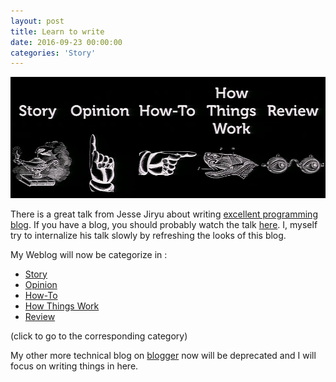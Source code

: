 ```yaml
---
layout: post
title: Learn to write
date: 2016-09-23 00:00:00
categories: 'Story'
---
```


![Talk Screenshot](/public/images/2016/09/23/screenshot.png)

There is a great talk from Jesse Jiryu about writing [excellent programming blog](https://emptysqua.re/blog/the-write-an-excellent-programming-blog-page/).
If you have a blog, you should probably watch the talk [here](https://www.youtube.com/watch?v=eHXq-IzlGUE). I, myself try to internalize his talk slowly by refreshing the looks of this blog.

My Weblog will now be categorize in :

- [Story](/story)
- [Opinion](/opinion)
- [How-To](/how-to)
- [How Things Work](/how-things-work)
- [Review](/review)

(click to go to the corresponding category)

My other more technical blog on [blogger](http://scx020c06a.blogspot.co.id/) now will be deprecated and I will focus on writing things in here.
